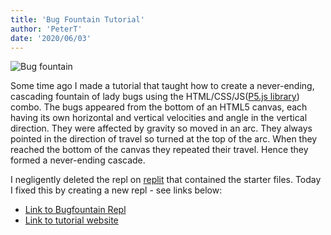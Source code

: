 ```yaml
---
title: 'Bug Fountain Tutorial'
author: 'PeterT'
date: '2020/06/03'
---
```


![Bug fountain](/static/bugfountain/bugfountain.jpg)

Some time ago I made a tutorial that taught how to create a never-ending, cascading fountain of lady bugs using the HTML/CSS/JS([P5.js library](https://p5js.org/)) combo. The bugs appeared from the bottom of an HTML5 canvas, each having its own horizontal and vertical 
velocities and angle in the vertical direction. They were affected by gravity so moved in an arc. They always pointed in the 
direction of travel so turned at the top of the arc. When they reached the bottom of the canvas they repeated their travel.
Hence they formed a never-ending cascade.

I negligently deleted the repl on [replit](https://repl.it) that contained the starter files. Today I fixed this by creating a new repl - see links below:

+ [Link to Bugfountain Repl](https://repl.it/@malvoliothegood/bugfountain-current#index.html)
+ [Link to tutorial website](https://bugfountain-tutorial.netlify.app/)





